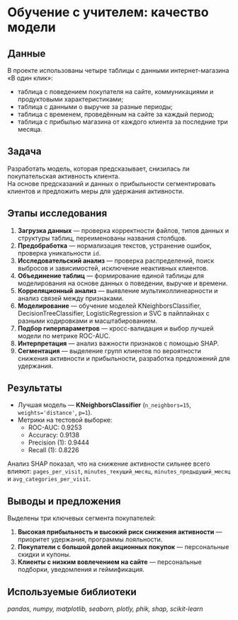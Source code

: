 # Обучение с учителем: качество модели

## Данные

В проекте использованы четыре таблицы с данными интернет-магазина «В один клик»:

- таблица с поведением покупателя на сайте, коммуникациями и продуктовыми характеристиками;  
- таблица с данными о выручке за разные периоды;  
- таблица с временем, проведённым на сайте за каждый период;  
- таблица с прибылью магазина от каждого клиента за последние три месяца.

## Задача

Разработать модель, которая предсказывает, снизилась ли покупательская активность клиента.  
На основе предсказаний и данных о прибыльности сегментировать клиентов и предложить меры для удержания активности.

## Этапы исследования

1. **Загрузка данных** — проверка корректности файлов, типов данных и структуры таблиц, переименованы названия столбцов.  
2. **Предобработка** — нормализация текстов, устранение ошибок, проверка уникальности `id`.  
3. **Исследовательский анализ** — проверка распределений, поиск выбросов и зависимостей, исключение неактивных клиентов.  
4. **Объединение таблиц** — формирование единой таблицы для моделирования на основе данных о поведении, выручке и времени.  
5. **Корреляционный анализ** — выявление мультиколлинеарности и анализ связей между признаками.  
6. **Моделирование** — обучение моделей KNeighborsClassifier, DecisionTreeClassifier, LogisticRegression и SVC в пайплайнах с разными кодировками и масштабированием.  
7. **Подбор гиперпараметров** — кросс-валидация и выбор лучшей модели по метрике ROC-AUC.  
8. **Интерпретация** — анализ важности признаков с помощью SHAP.  
9. **Сегментация** — выделение групп клиентов по вероятности снижения активности и прибыльности, разработка предложений для удержания.

## Результаты

- Лучшая модель — **KNeighborsClassifier** (`n_neighbors=15`, `weights='distance'`, `p=1`).  
- Метрики на тестовой выборке:  
  - ROC-AUC: 0.9253  
  - Accuracy: 0.9138  
  - Precision (1): 0.9444  
  - Recall (1): 0.8226  

Анализ SHAP показал, что на снижение активности сильнее всего влияют:
`pages_per_visit`, `minutes_текущий_месяц`, `minutes_предыдущий_месяц` и `avg_categories_per_visit`.

## Выводы и предложения

Выделены три ключевых сегмента покупателей:
1. **Высокая прибыльность и высокий риск снижения активности** — приоритет удержания, программы лояльности.  
2. **Покупатели с большой долей акционных покупок** — персональные скидки и купоны.  
3. **Клиенты с низким вовлечением на сайте** — персональные подборки, уведомления и геймификация.

## Используемые библиотеки

*pandas, numpy, matplotlib, seaborn, plotly, phik, shap, scikit-learn*